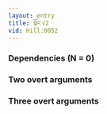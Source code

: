 ```yaml
---
layout: entry
title: སྐོང་√2
vid: Hill:0052
---
```

### Dependencies (N = 0)


### Two overt arguments


### Three overt arguments

